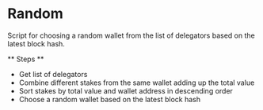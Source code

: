 # Random
Script for choosing a random wallet from the list of delegators based on the latest block hash.

** Steps **  
* Get list of delegators
* Combine different stakes from the same wallet adding up the total value
* Sort stakes by total value and wallet address in descending order
* Choose a random wallet based on the latest block hash
